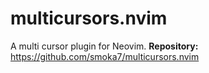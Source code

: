 # multicursors.nvim

A multi cursor plugin for Neovim.
**Repository:** <https://github.com/smoka7/multicursors.nvim>

<!-- vim: set ft=markdown: -->